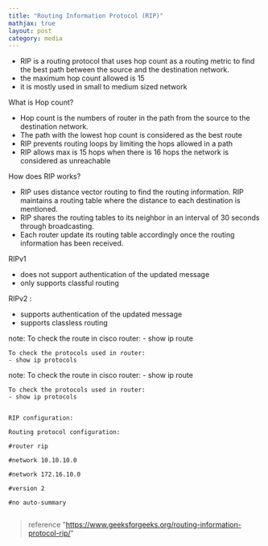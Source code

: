 ```yaml
---
title: "Routing Information Protocol (RIP)"
mathjax: true
layout: post
category: media
---
```


- RIP is a routing protocol that uses hop count as a routing metric to find the best path between the source and the destination network.
- the maximum hop count allowed is 15 
- it is mostly used in small to medium sized network

What is Hop count?
- Hop count is the numbers of router in the path from the source to the destination network.
- The path with the lowest hop count is considered as the best route
- RIP prevents routing loops by limiting the hops allowed in a path
- RIP allows max is 15 hops when there is 16 hops the network is considered as unreachable 

How does RIP works?

- RIP uses distance vector routing to find the routing information. RIP maintains a routing table where the distance to each destination is mentioned. 
- RIP shares the routing tables to its neighbor in an interval of 30 seconds through broadcasting.
- Each router update its routing table accordingly once the routing information has been received.

RIPv1

- does not support authentication of the updated message
- only supports classful routing 

RIPv2 :
- supports authentication of the updated message
- supports classless routing


note: To check the route in cisco router:
	- show ip route

	To check the protocols used in router:
	- show ip protocols

note: To check the route in cisco router:
	- show ip route

	To check the protocols used in router:
	- show ip protocols

<code>
RIP configuration:<br>
Routing protocol configuration:<br>
#router rip<br>
#network 10.10.10.0<br>
#network 172.16.10.0<br>
#version 2<br>
#no auto-summary<br>
</code>

> reference "https://www.geeksforgeeks.org/routing-information-protocol-rip/"
